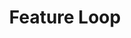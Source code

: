 ---
layout: loop
title: Feature Loop
description: Feature loop lists features.
sidebar: loop
subnav: loop_feature
uses_global_argument: true
returns_global_outputs: { countable : true, timestampable : true, versionable : false }
type: feature
arguments :
    - {name: "id", description: "A single or a list of feature ids.", example: "id=\"2\", id=\"1,4,7\""}
    - {name: "product", description: "A single or a list of product ids.", example: "id=\"2\", id=\"1,4,7\""}
    - {name: "template", description: "A single or a list of template ids. Only features attached to these templates will be returned.", example: "id=\"2\", id=\"1,4,7\""}
    - {name: "exclude_template", description: "A single or a list of template ids. Only features NOT attached to these templates will be returned.", example: "id=\"2\", id=\"1,4,7\""}
    - {name: "category", description: "A single or a list of category ids.", example: "id=\"2\", id=\"1,4,7\""}
    - {name: "visible", description: "A boolean value.", example: "visible=\"no\"", default: "yes"}
    - {name: "exclude", description: "A single or a list of feature ids to exclude.", example: "exclude=\"456,123\""}
    - {name: "lang", description: "A lang id", example: "lang=\"1\""}
    - {
        name: "order", description: "A list of values", example: "order=\"alpha_reverse\"", default: "manual",
        expected_values: [
            {name: "alpha",             description: "alphabetical order on title"},
            {name: "alpha_reverse",     description: "reverse alphabetical order on title"},
            {name: "manual",            description: ""},
            {name: "manual_reverse",    description: ""}
        ]
      }
outputs :
    - {name: "$ID", description: "the feature id"}
    - {name: "$TITLE", description: "the feature title"}
    - {name: "$CHAPO", description: "the feature chapo"}
    - {name: "$DESCRIPTION", description: "the feature description"}
    - {name: "$POSTSCRIPTUM", description: "the feature postscriptum"}
    - {name: "$POSITION", description: "If none of the product, template or exclude_template parameter is present, $POSITION contains the feature position. Otherwise, it contains the feature position in the product template context."}
---